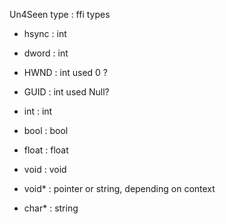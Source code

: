 Un4Seen type : ffi types

- hsync : int

- dword : int

- HWND : int used 0 ?

- GUID : int used Null?

- int : int

- bool : bool

- float : float

- void : void

- void\* : pointer or string, depending on context

- char\* : string
